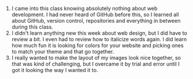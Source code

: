 1. I came into this class knowing absolutely nothing about web development. I had never heard of GitHub before this, so I learned all about GitHub, version control, repositories and everything in between during this class.
2. I didn't learn anything new this week about web design, but I did have to review a bit. I even had to review how to italicize words again. I did learn how much fun it is looking for colors for your website and picking ones to match your theme and that go together.
3. I really wanted to make the layout of my images look nice together, so that was kind of challenging, but I overcame it by trial and error until I got it looking the way I wanted it to. 
